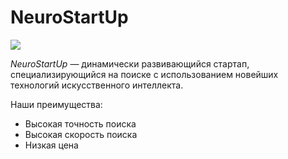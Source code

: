 # NeuroStartUp

![](logo.png)

*NeuroStartUp* — динамически развивающийся стартап, специализирующийся на поиске с использованием новейших технологий искусственного интеллекта.





Наши преимущества:



* Высокая точность поиска
* Высокая скорость поиска
* Низкая цена

```

```
